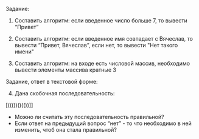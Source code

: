 Задание:

1. Составить алгоритм: если введенное число больше 7, то вывести “Привет”

2. Составить алгоритм: если введенное имя совпадает с Вячеслав, то вывести “Привет, Вячеслав”, если нет, то вывести "Нет такого имени"

3. Составить алгоритм: на входе есть числовой массив, необходимо вывести элементы массива кратные 3

Задание, ответ в текстовой форме:

4. Дана скобочная последовательность: 
  
[((())()(())]]
- Можно ли считать эту последовательность правильной?
- Если ответ на предыдущий вопрос “нет” - то что необходимо в ней изменить, чтоб она стала правильной?
